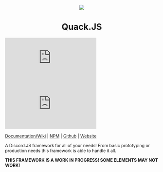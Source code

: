 <p align="center">
  <img src="https://n-f9.github.io/quack.js-website/dancing-duckdancing.gif"/>
  <h1 align="center">Quack.JS</h1>
</p>

![npm](https://img.shields.io/npm/dw/@n-f9/quack.js?style=flat-square)
![GitHub package.json version](https://img.shields.io/github/package-json/v/n-f9/quack.js?style=flat-square)


[Documentation/Wiki](https://github.com/N-F9/quack.js/wiki) |
[NPM](https://www.npmjs.com/package/@n-f9/quack.js) |
[Github](https://www.npmjs.com/package/@n-f9/quack.js) |
[Website](https://n-f9.github.io/quack.js-website/)

A Discord.JS framework for all of your needs! From basic prototyping or production needs this framework is able to handle it all.

**THIS FRAMEWORK IS A WORK IN PROGRESS! SOME ELEMENTS MAY NOT WORK!**